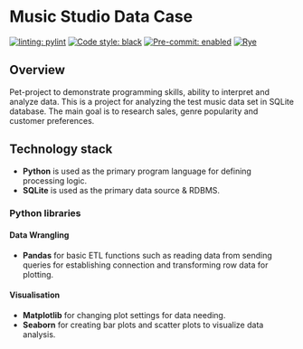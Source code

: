 # Music Studio Data Case

[![linting: pylint](https://img.shields.io/badge/linting-pylint-yellowgreen)](https://github.com/PyCQA/pylint)
[![Code style: black](https://img.shields.io/badge/code%20style-black-000000.svg)](https://github.com/psf/black)
[![Pre-commit: enabled](https://img.shields.io/badge/pre--commit-enabled-brightgreen?logo=pre-commit&logoColor=white)](https://github.com/pre-commit/pre-commit)
[![Rye](https://img.shields.io/endpoint?url=https://raw.githubusercontent.com/astral-sh/rye/main/artwork/badge.json)](https://rye-up.com)

## Overview
Pet-project to demonstrate programming skills, ability to interpret and analyze data.
This is a project for analyzing the test music data set in SQLite database. The main goal is to research sales, genre popularity and customer preferences.

## Technology stack
* <b>Python</b> is used as the primary program language for defining processing logic.
* <b>SQLite</b> is used as the primary data source & RDBMS.

### Python libraries

#### Data Wrangling
* <b>Pandas</b> for basic ETL functions such as reading data from sending queries for establishing connection and transforming row data for plotting.

#### Visualisation
* <b>Matplotlib</b> for changing plot settings for data needing.
* <b>Seaborn</b> for creating bar plots and scatter plots to visualize data analysis.
